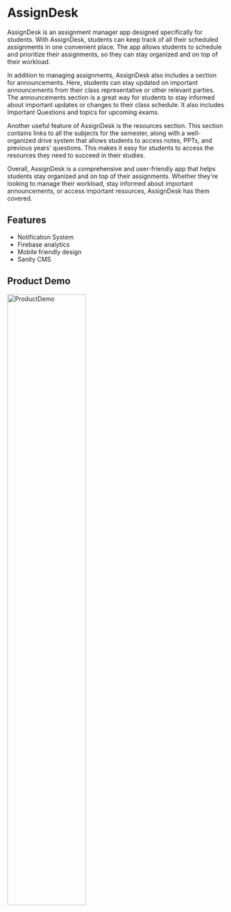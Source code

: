 
# AssignDesk

AssignDesk is an assignment manager app designed specifically for students. With AssignDesk, students can keep track of all their scheduled assignments in one convenient place. The app allows students to schedule and prioritize their assignments, so they can stay organized and on top of their workload.

In addition to managing assignments, AssignDesk also includes a section for announcements. Here, students can stay updated on important announcements from their class representative or other relevant parties. The announcements section is a great way for students to stay informed about important updates or changes to their class schedule. It also includes Important Questions and topics for upcoming exams.

Another useful feature of AssignDesk is the resources section. This section contains links to all the subjects for the semester, along with a well-organized drive system that allows students to access notes, PPTs, and previous years' questions. This makes it easy for students to access the resources they need to succeed in their studies.

Overall, AssignDesk is a comprehensive and user-friendly app that helps students stay organized and on top of their assignments. Whether they're looking to manage their workload, stay informed about important announcements, or access important resources, AssignDesk has them covered.


## Features

- Notification System
- Firebase analytics 
- Mobile friendly design
- Sanity CMS


## Product Demo

<img src="https://www.webmobilefirst.com/en/screencasts/-XWM8JjNcX/" alt="ProductDemo" width="60%" height="auto" />

